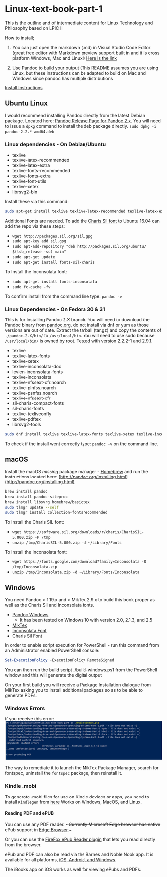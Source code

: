 # Linux-text-book-part-1

This is the outline and of intermediate content for Linux Technology and Philosophy based on LPIC II

How to install;

1. You can just open the markdown (.md) in Visual Studio Code Editor (great free editor with Markdown preview support built in and it is cross platform Windows, Mac and Linux!) [Here is the link](https://code.visualstudio.com/)

2. Use Pandoc to build your output (This README assumes you are using Linux, but these instructions can be adapted to build on Mac and Windows since pandoc has multiple distributions

[Install Instructions](http://pandoc.org/installing.html)

## Ubuntu Linux

I would recommend installing Pandoc directly from the latest Debian package.  Located here: [Pandoc Release Page for Pandoc 2.x](https://github.com/jgm/pandoc/releases/ "Pandoc Latest deb package").   You will need to issue a ```dpkg``` command to install the deb package directly.  ```sudo dpkg -i pandoc-2.2.*-amd64.deb```

### Linux dependencies - On Debian/Ubuntu

* texlive
* texlive-latex-recommended
* texlive-latex-extra
* texlive-fonts-recommended
* texlive-fonts-extra
* texlive-font-utils
* texlive-xetex
* librsvg2-bin

Install these via this command:
  
```bash
sudo apt-get install texlive texlive-latex-recommended texlive-latex-extra texlive-fonts-recommended texlive-fonts-extra texlive-xetex texlive-font-utils librsvg2-bin
```

Additional Fonts are needed.  To add the [Charis Sil font](http://packages.sil.org/ "Charis SIL") to Ubuntu 16.04 can add the repo via these steps:

* ```wget http://packages.sil.org/sil.gpg```
* ```sudo apt-key add sil.gpg```
* ```sudo apt-add-repository "deb http://packages.sil.org/ubuntu/ $(lsb_release -sc) main"```
* ```sudo apt-get update```
* ```sudo apt-get install fonts-sil-charis```

To Install the Inconsolata font:

* ```sudo apt-get install fonts-inconsolata```
* ```sudo fc-cache -fv```

To confirm install from the command line type: ```pandoc -v```

### Linux Dependencies - On Fedora 30 & 31

This is for installing Pandoc 2.X branch.  You will need to download the Pandoc binary from [pandoc.org](https://github.com/jgm/pandoc/releases/ "Pandoc GitHub release tab"), do not install via dnf or yum as those versions are out of date.  Extract the tarball (tar.gz) and copy the contents of ```./pandoc-2.X/bin/```  to ```/usr/local/bin```.  You will need to use sudo because ```/usr/local/bin/``` is owned by root.  Tested with version 2.2.2-1 and 2.9.1.

* texlive
* texlive-latex-fonts
* texlive-xetex
* texlive-inconsolata-doc
* levien-inconsolata-fonts
* texlive-inconsolata
* texlive-nfssext-cfr.noarch
* texlive-plnfss.noarch
* texlive-psnfss.noarch
* texlive-nfssext-cfr
* sil-charis-compact-fonts
* sil-charis-fonts
* texlive-texliveonfly
* texlive-pdftex
* librsvg2-tools

```bash
sudo dnf install texlive texlive-latex-fonts texlive-xetex texlive-inconsolata-doc levien-inconsolata-fonts texlive-inconsolata texlive-nfssext-cfr.noarch texlive-plnfss.noarch texlive-psnfss.noarch texlive-nfssext-cfr sil-charis-compact-fonts sil-charis-fonts texlive-texliveonfly texlive-pdftex librsvg2-tools
```

To check if the install went correctly type: ```pandoc -v``` on the command line.

## macOS

Install the macOS *missing* package manager - [Homebrew](https://brew.sh "Homebrew install page") and run the instructions located here: [http://pandoc.org/installing.html](http://pandoc.org/installing.html)

```bash
brew install pandoc
brew install pandoc-siteproc
brew install libsvrg homebrew/basictex
sudo tlmgr update --self
sudo tlmgr install collection-fontsrecommended
```

To Install the Charis SIL font:

* ```wget https://software.sil.org/downloads/r/charis/CharisSIL-5.000.zip -P /tmp```
* ```unzip /tmp/CharisSIL-5.000.zip -d ~/Library/Fonts```

To Install the Inconsolata font:

* ```wget https://fonts.google.com/download?family=Inconsolata -O /tmp/Inconsolata.zip```
* ```unzip /tmp/Inconsolata.zip -d ~/Library/Fonts/Inconsolata```

## Windows

You need Pandoc > 1.19.x and > MikTex 2.9.x to build this book proper as well as the Charis Sil and Inconsolata fonts.

* [Pandoc Windows](https://github.com/jgm/pandoc/releases "Pandoc MSI")
  * It has been tested on Windows 10 with version 2.0, 2.1.3, and 2.5
* [MikTex](http://miktex.org/download "Miktex Download")
* [Inconsolata Font](https://fonts.google.com/specimen/Inconsolata?selection.family=Inconsolata "Inconsolata")
* [Charis Sil Font](https://software.sil.org/charis/download/ "Charis Sil")

In order to enable script execution for PowerShell - run this command from an Administrator enabled PowerShell console:

```powershell
Set-ExecutionPolicy -ExecutionPolicy RemoteSigned
```

You can then run the build script ./build-windows.ps1 from the PowerShell window and this will generate the digital output

On your first build you will receive a Package Installation dialogue from MikTex asking you to install additional packages so as to be able to generate PDFs.

### Windows Errors

If you receive this error:
![*fontspec error*](images/ReadMe/fontspec.png "fontspec error")

The way to remediate it to launch the MikTex Package Manager, search for fontspec, uninstall the ```fontspec``` package, then reinstall it.

### Kindle .mobi

To generate .mobi files for use on Kindle devices or apps, you need to install ```Kindlegen``` from [here](https://www.amazon.com/gp/feature.html?docId=1000234621) Works on Windows, MacOS, and Linux.

#### Reading PDF and ePUB

You can use any PDF reader.  ~~~Currently Microsoft Edge browser has native ePub support in [Edge Browser](https://blogs.windows.com/windowsexperience/2017/04/20/week-microsoft-edge-browser-built-books-reading/#fhI8gshdmfAGSrIu.97 "ePub").~~~

Or you can use the [FireFox ePub Reader plugin](https://addons.mozilla.org/en-US/firefox/addon/epubreader/ "Plugin to read ePub in FireFox") that lets you read directly from the browser.

ePub and PDF can also be read via the Barnes and Noble Nook app.  It is available for all platforms, [iOS, Android, and Windows](http://www.nook.com/nookapp/#appChoices "Nook app").

The iBooks app on iOS works as well for viewing ePubs and PDFs.
